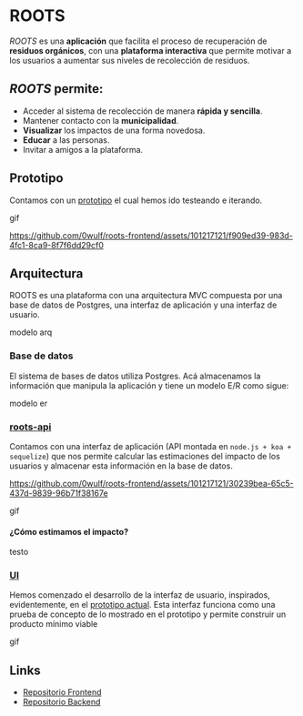  # ROOTS
*ROOTS* es una **aplicación** que facilita el proceso de recuperación de **residuos orgánicos**, con una **plataforma interactiva** que permite motivar a los usuarios a aumentar sus niveles de recolección de residuos. 

## *ROOTS* permite:
* Acceder al sistema de recolección de manera **rápida y sencilla**.
* Mantener contacto con la **municipalidad**.
* **Visualizar** los impactos de una forma novedosa.
* **Educar** a las personas.
* Invitar a amigos a la plataforma.

## Prototipo
Contamos con un [prototipo](https://www.figma.com/proto/fVerwk6SUqxPyG2U9HON7o/EducApp?node-id=167-22&starting-point-node-id=147%3A3) el cual hemos ido testeando e iterando.

gif

https://github.com/0wulf/roots-frontend/assets/101217121/f909ed39-983d-4fc1-8ca9-8f7f6dd29cf0

## Arquitectura
ROOTS es una plataforma con una arquitectura MVC compuesta por una base de datos de Postgres, una interfaz de aplicación  y una interfaz de usuario.

modelo arq

### Base de datos
El sistema de bases de datos utiliza Postgres. Acá almacenamos la información que manipula la aplicación y tiene un modelo E/R como sigue:

modelo er

### [roots-api](https://roots-api.onrender.com)
Contamos con una interfaz de aplicación (API montada en `node.js + koa + sequelize`) que nos permite calcular las estimaciones del impacto de los usuarios y almacenar esta información en la base de datos.

https://github.com/0wulf/roots-frontend/assets/101217121/30239bea-65c5-437d-9839-96b71f38167e

gif

#### ¿Cómo estimamos el impacto?
testo

### [UI](https://roots-chile.netlify.app/)
Hemos comenzado el desarrollo de la interfaz de usuario, inspirados, evidentemente, en el [prototipo actual](#ROOTS##prototipo). Esta interfaz funciona como una prueba de concepto de lo mostrado en el prototipo y permite construir un producto mínimo viable

gif

## Links
- [Repositorio Frontend](https://github.com/0wulf/roots-frontend)
- [Repositorio Backend](https://github.com/0wulf/roots-backend)
